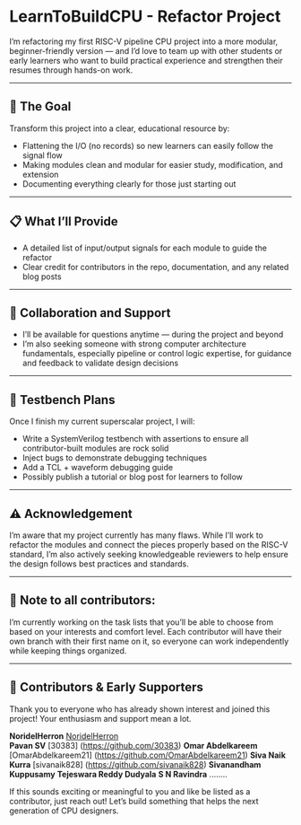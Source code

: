 # LearnToBuildCPU - Refactor Project
I’m refactoring my first RISC-V pipeline CPU project into a more modular, beginner-friendly version — and I’d love to team up with other students or early learners who want to build practical experience and strengthen their resumes through hands-on work.

---

## 🧠 The Goal
Transform this project into a clear, educational resource by:
- Flattening the I/O (no records) so new learners can easily follow the signal flow
- Making modules clean and modular for easier study, modification, and extension
- Documenting everything clearly for those just starting out

---

## 📋 What I’ll Provide
- A detailed list of input/output signals for each module to guide the refactor
- Clear credit for contributors in the repo, documentation, and any related blog posts

---

## 🙌 Collaboration and Support
- I’ll be available for questions anytime — during the project and beyond
- I’m also seeking someone with strong computer architecture fundamentals, especially pipeline or control logic expertise, for guidance and feedback to validate design decisions

---

## 🧪 Testbench Plans
Once I finish my current superscalar project, I will:
- Write a SystemVerilog testbench with assertions to ensure all contributor-built modules are rock solid
- Inject bugs to demonstrate debugging techniques
- Add a TCL + waveform debugging guide
- Possibly publish a tutorial or blog post for learners to follow

---

## ⚠️ Acknowledgement
I’m aware that my project currently has many flaws. While I’ll work to refactor the modules and connect the pieces properly based on the RISC-V standard, I’m also actively seeking knowledgeable reviewers to help ensure the design follows best practices and standards.

---

## 🔧 Note to all contributors:
I’m currently working on the task lists that you’ll be able to choose from based on your interests and comfort level. Each contributor will have their own branch with their first name on it, so everyone can work independently while keeping things organized.

---

## 🙏 Contributors & Early Supporters
Thank you to everyone who has already shown interest and joined this project! Your enthusiasm and support mean a lot.

**NoridelHerron** [NoridelHerron](https://github.com/NoridelHerron)  
**Pavan SV** [30383] (https://github.com/30383)
**Omar Abdelkareem** [OmarAbdelkareem21] (https://github.com/OmarAbdelkareem21) 
**Siva Naik Kurra** [sivanaik828] (https://github.com/sivanaik828) 
**Sivanandham Kuppusamy** 
**Tejeswara Reddy Dudyala** 
**S N Ravindra** 
........

If this sounds exciting or meaningful to you and like be listed as a contributor, just reach out! Let’s build something that helps the next generation of CPU designers.